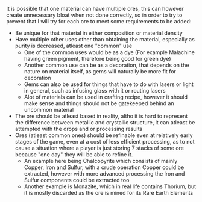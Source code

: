It is possible that one material can have multiple ores, this can however create unnecessary bloat when not done correctly, so in order to try to prevent that I will try for each ore to meet some requirements to be added:
* Be unique for that material in either composition or material density
* Have multiple other uses other than obtaining the material, especially as purity is decreased, atleast one "common" use
	* One of the common uses would be as a dye (For example Malachine having green pigment, therefore being good for green dye)
	* Another common use can be as a decoration, that depends on the nature on material itself, as gems will naturally be more fit for decoration
	* Gems can also be used for things that have to do with lasers or light in general, such as infusing glass with it or routing lasers
	* Alot of materials can be used in crafting recipe, however it should make sense and things should not be gatekeeped behind an uncommon material
* The ore should be atleast based in reality, altho it is hard to represent the difference between metallic and crystallic structure, it can atleast be attempted with the drops and or processing results
* Ores (atleast common ones) should be refinable even at relatively early stages of the game, even at a cost of less efficient processing, as to not cause a situation where a player is just storing 7 stacks of some ore because "one day" they will be able to refine it.
	* An example here being Chalcopyrite which consists of mainly Copper, Iron and Sulfur, with a crude operation Copper could be extracted, however with more advanced processing the Iron and Sulfur components could be extracted too
	* Another example is Monazite, which in real life contains Thorium, but it is mostly discarded as the ore is mined for its Rare Earth Elements